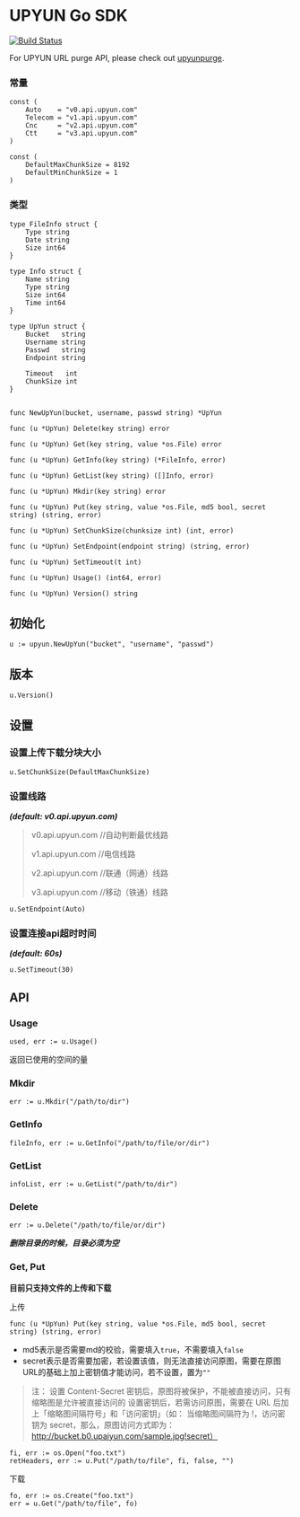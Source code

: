 # UPYUN Go SDK

[![Build Status](https://travis-ci.org/upyun/go-sdk.svg?branch=master)](https://travis-ci.org/upyun/go-sdk)

For UPYUN URL purge API, please check out [upyunpurge](blob/master/upyunpurge/README.md).

### 常量
```
const (
    Auto    = "v0.api.upyun.com"
    Telecom = "v1.api.upyun.com"
    Cnc     = "v2.api.upyun.com"
    Ctt     = "v3.api.upyun.com"
)

const (
    DefaultMaxChunkSize = 8192
    DefaultMinChunkSize = 1
)

```

### 类型

```
type FileInfo struct {
    Type string
    Date string
    Size int64
}

type Info struct {
    Name string
    Type string
    Size int64
    Time int64
}

type UpYun struct {
    Bucket   string
    Username string
    Passwd   string
    Endpoint string

    Timeout   int
    ChunkSize int
}


func NewUpYun(bucket, username, passwd string) *UpYun

func (u *UpYun) Delete(key string) error

func (u *UpYun) Get(key string, value *os.File) error

func (u *UpYun) GetInfo(key string) (*FileInfo, error)

func (u *UpYun) GetList(key string) ([]Info, error)

func (u *UpYun) Mkdir(key string) error

func (u *UpYun) Put(key string, value *os.File, md5 bool, secret string) (string, error)

func (u *UpYun) SetChunkSize(chunksize int) (int, error)

func (u *UpYun) SetEndpoint(endpoint string) (string, error)

func (u *UpYun) SetTimeout(t int)

func (u *UpYun) Usage() (int64, error)

func (u *UpYun) Version() string

```

## 初始化

```
u := upyun.NewUpYun("bucket", "username", "passwd")

```

## 版本

```
u.Version()

```

## 设置

### 设置上传下载分块大小
```
u.SetChunkSize(DefaultMaxChunkSize)
```

### 设置线路

***(default: v0.api.upyun.com)***

> v0.api.upyun.com //自动判断最优线路
> 
> v1.api.upyun.com //电信线路
>
> v2.api.upyun.com //联通（网通）线路
>
> v3.api.upyun.com //移动（铁通）线路

```
u.SetEndpoint(Auto)
```
### 设置连接api超时时间
***(default: 60s)***

```
u.SetTimeout(30)
```
## API

### Usage

```
used, err := u.Usage()
```

返回已使用的空间的量

### Mkdir

```
err := u.Mkdir("/path/to/dir")
```

### GetInfo
```
fileInfo, err := u.GetInfo("/path/to/file/or/dir")
```

### GetList
```
infoList, err := u.GetList("/path/to/dir")
```

### Delete
```
err := u.Delete("/path/to/file/or/dir")
```
***删除目录的时候，目录必须为空***

### Get, Put
**目前只支持文件的上传和下载**

上传

```
func (u *UpYun) Put(key string, value *os.File, md5 bool, secret string) (string, error)
```
* md5表示是否需要md的校验，需要填入`true`，不需要填入`false`
* secret表示是否需要加密，若设置该值，则无法直接访问原图，需要在原图URL的基础上加上密钥值才能访问，若不设置，置为`""`

> 注： 设置 Content-Secret 密钥后，原图将被保护，不能被直接访问，只有缩略图是允许被直接访问的 设置密钥后，若需访问原图，需要在 URL 后加上「缩略图间隔符号」和「访问密钥」（如： 当缩略图间隔符为 !，访问密钥为 secret，那么，原图访问方式即为： http://bucket.b0.upaiyun.com/sample.jpg!secret）

```
fi, err := os.Open("foo.txt")
retHeaders, err := u.Put("/path/to/file", fi, false, "")
```

下载


```
fo, err := os.Create("foo.txt")
err = u.Get("/path/to/file", fo)
```
